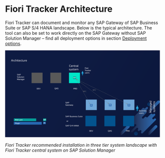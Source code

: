 # Fiori Tracker Architecture

Fiori Tracker can document and monitor any SAP Gateway of SAP Business Suite or SAP S/4 HANA landscape. Below is the typical architecture. The tool can also be set to work directly on the SAP Gateway without SAP Solution Manager – find all deployment options in section [Deployment options](deployment/intro.md).

![](res/architecture.png)


*Fiori Tracker recommended installation in three tier system landscape with Fiori Tracker central system on SAP Solution Manager*

